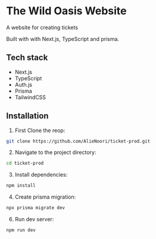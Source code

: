 # The Wild Oasis Website
A website for creating tickets

Built with with Next.js, TypeScript and prisma.

## Tech stack
- Next.js
- TypeScript
- Auth.js
- Prisma
- TailwindCSS

## Installation

1. First Clone the reop: 
```bash
git clone https://github.com/AlieNoori/ticket-prod.git
```

2. Navigate to the project directory:
```bash
cd ticket-prod
```

3. Install dependencies:
```bash
npm install
```

4. Create prisma migration:
```bash
npx prisma migrate dev
```

6. Run dev server:
```bash
npm run dev
```

